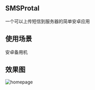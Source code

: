 ## SMSProtal

一个可以上传短信到服务器的简单安卓应用

## 使用场景

安卓备用机

## 效果图

![homepage](https://raw.githubusercontent.com/weafung/SMSProtal-Client/master/homepage.png)